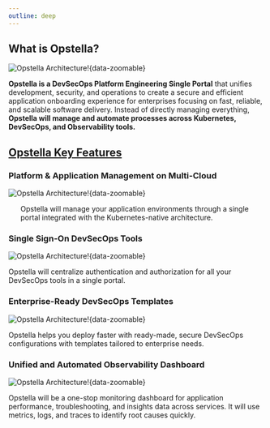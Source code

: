 ```yaml
---
outline: deep
---
```


## What is Opstella?

![Opstella Architecture!](/images/intro/whatisopstella/opstellaoverview.svg){data-zoomable}

<strong>Opstella is a DevSecOps Platform Engineering Single Portal</strong> that unifies development, security, and operations to create a secure and efficient application onboarding experience for enterprises focusing on fast, reliable, and scalable software delivery. Instead of directly managing everything,<strong> Opstella will manage and automate processes across Kubernetes, DevSecOps, and Observability tools.</strong>

## <ins><strong>Opstella Key Features</strong></ins>

### Platform & Application Management on Multi-Cloud

![Opstella Architecture!](/images/intro/whatisopstella/platform-relations.png){data-zoomable}

<ul>Opstella will manage your application environments through a single portal integrated with the Kubernetes-native architecture.</ul>

### Single Sign-On DevSecOps Tools

![Opstella Architecture!](/images/intro/whatisopstella/sso.png){data-zoomable}

Opstella will centralize authentication and authorization for all your DevSecOps tools in a single portal.

### Enterprise-Ready DevSecOps Templates

![Opstella Architecture!](/images/intro/whatisopstella/sotfware-template.png){data-zoomable}

Opstella helps you deploy faster with ready-made, secure DevSecOps configurations with templates tailored to enterprise needs.

### Unified and Automated Observability Dashboard

![Opstella Architecture!](/images/intro/whatisopstella/grafana.png){data-zoomable}

Opstella will be a one-stop monitoring dashboard for application performance, troubleshooting, and insights data across services. It will use metrics, logs, and traces to identify root causes quickly.
